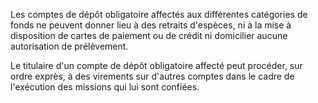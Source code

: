 Les comptes de dépôt obligatoire affectés aux différentes catégories de fonds ne peuvent donner lieu à des retraits d'espèces, ni à la mise à disposition de cartes de paiement ou de crédit ni domicilier aucune autorisation de prélèvement.   

  
Le titulaire d'un compte de dépôt obligatoire affecté peut procéder, sur ordre exprès, à des virements sur d'autres comptes dans le cadre de l'exécution des missions qui lui sont confiées. 

